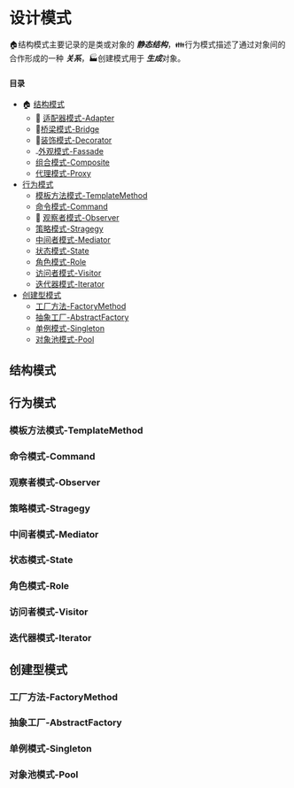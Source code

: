 # 设计模式

:house:结构模式主要记录的是类或对象的 ***静态结构***，:family:行为模式描述了通过对象间的合作形成的一种 ***关系***，:factory:创建模式用于 ***生成***对象。
#### 目录
  * :house: [结构模式](#结构模式)
    * :nut_and_bolt: <a href="./01_Adapter">适配器模式-Adapter</a>
    * :bridge_at_night:<a href="./02_Bridge">桥梁模式-Bridge</a>
    * :christmas_tree:<a href="./03_Decorator/">装饰模式-Decorator</a>
    * <img src="./img/pics/facade.png" style="width:5px;height:5px"/>[外观模式-Fassade](#外观模式-Fassade)
    * [组合模式-Composite](#组合模式-Composite)
    * [代理模式-Proxy](#代理模式-Proxy)
  * [行为模式](#行为模式)
    * [模板方法模式-TemplateMethod](#模板方法模式-TemplateMethod)
    * [命令模式-Command](#命令模式-Command)
    * :eyes: [观察者模式-Observer](#观察者模式-Observer)
    * [策略模式-Stragegy](#策略模式-Stragegy)
    * [中间者模式-Mediator](#中间者模式-Mediator)
    * [状态模式-State](#状态模式-State)
    * [角色模式-Role](#角色模式-Role)
    * [访问者模式-Visitor](#访问者模式-Visitor)
    * [迭代器模式-Iterator](#迭代器模式-Iterator)
  * [创建型模式](#创建型模式)
    * [工厂方法-FactoryMethod](#工厂方法-FactoryMethod)
    * [抽象工厂-AbstractFactory](#抽象工厂-AbstractFactory)
    * [单例模式-Singleton](#单例模式-Singleton)
    * [对象池模式-Pool](#对象池模式-Pool)

## 结构模式



## 行为模式


### 模板方法模式-TemplateMethod

### 命令模式-Command

### 观察者模式-Observer

### 策略模式-Stragegy

### 中间者模式-Mediator

### 状态模式-State

### 角色模式-Role

### 访问者模式-Visitor

### 迭代器模式-Iterator

## 创建型模式

### 工厂方法-FactoryMethod

### 抽象工厂-AbstractFactory

### 单例模式-Singleton

### 对象池模式-Pool